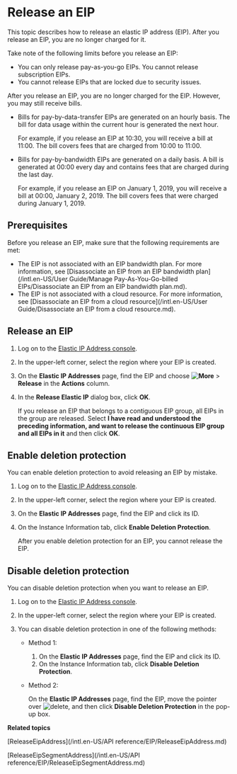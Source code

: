 # Release an EIP

This topic describes how to release an elastic IP address \(EIP\). After you release an EIP, you are no longer charged for it.

Take note of the following limits before you release an EIP:

-   You can only release pay-as-you-go EIPs. You cannot release subscription EIPs.
-   You cannot release EIPs that are locked due to security issues.

After you release an EIP, you are no longer charged for the EIP. However, you may still receive bills.

-   Bills for pay-by-data-transfer EIPs are generated on an hourly basis. The bill for data usage within the current hour is generated the next hour.

    For example, if you release an EIP at 10:30, you will receive a bill at 11:00. The bill covers fees that are charged from 10:00 to 11:00.

-   Bills for pay-by-bandwidth EIPs are generated on a daily basis. A bill is generated at 00:00 every day and contains fees that are charged during the last day.

    For example, if you release an EIP on January 1, 2019, you will receive a bill at 00:00, January 2, 2019. The bill covers fees that were charged during January 1, 2019.


## Prerequisites

Before you release an EIP, make sure that the following requirements are met:

-   The EIP is not associated with an EIP bandwidth plan. For more information, see [Disassociate an EIP from an EIP bandwidth plan](/intl.en-US/User Guide/Manage Pay-As-You-Go-billed EIPs/Disassociate an EIP from an EIP bandwidth plan.md).
-   The EIP is not associated with a cloud resource. For more information, see [Disassociate an EIP from a cloud resource](/intl.en-US/User Guide/Disassociate an EIP from a cloud resource.md).

## Release an EIP

1.  Log on to the [Elastic IP Address console](https://vpc.console.aliyun.com/eip).

2.  In the upper-left corner, select the region where your EIP is created.

3.  On the **Elastic IP Addresses** page, find the EIP and choose **![More](https://static-aliyun-doc.oss-accelerate.aliyuncs.com/assets/img/en-US/1576420061/p140904.png)** \> **Release** in the **Actions** column.

4.  In the **Release Elastic IP** dialog box, click **OK**.

    If you release an EIP that belongs to a contiguous EIP group, all EIPs in the group are released. Select **I have read and understood the preceding information, and want to release the continuous EIP group and all EIPs in it** and then click **OK**.


## Enable deletion protection

You can enable deletion protection to avoid releasing an EIP by mistake.

1.  Log on to the [Elastic IP Address console](https://vpc.console.aliyun.com/eip).

2.  In the upper-left corner, select the region where your EIP is created.

3.  On the **Elastic IP Addresses** page, find the EIP and click its ID.

4.  On the Instance Information tab, click **Enable Deletion Protection**.

    After you enable deletion protection for an EIP, you cannot release the EIP.


## Disable deletion protection

You can disable deletion protection when you want to release an EIP.

1.  Log on to the [Elastic IP Address console](https://vpc.console.aliyun.com/eip).

2.  In the upper-left corner, select the region where your EIP is created.

3.  You can disable deletion protection in one of the following methods:

    -   Method 1:
        1.  On the **Elastic IP Addresses** page, find the EIP and click its ID.
        2.  On the Instance Information tab, click **Disable Deletion Protection**.
    -   Method 2:

        On the **Elastic IP Addresses** page, find the EIP, move the pointer over ![delete](https://static-aliyun-doc.oss-accelerate.aliyuncs.com/assets/img/en-US/4683412161/p236782.png), and then click **Disable Deletion Protection** in the pop-up box.


**Related topics**  


[ReleaseEipAddress](/intl.en-US/API reference/EIP/ReleaseEipAddress.md)

[ReleaseEipSegmentAddress](/intl.en-US/API reference/EIP/ReleaseEipSegmentAddress.md)

